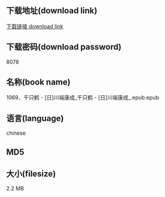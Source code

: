 ## 下载地址(download link)
[下载链接 download link](https://tutu365.netlify.app/?s=1069%E3%80%81%E5%8D%83%E5%8F%AA%E9%B9%A4+-+%5B%E6%97%A5%5D%E5%B7%9D%E7%AB%AF%E5%BA%B7%E6%88%90_%E5%8D%83%E5%8F%AA%E9%B9%A4+-+%5B%E6%97%A5%5D%E5%B7%9D%E7%AB%AF%E5%BA%B7%E6%88%90_.epub)

## 下载密码(download password)
8078

## 名称(book name)
1069、千只鹤 - [日]川端康成_千只鹤 - [日]川端康成_.epub.epub

## 语言(language)
chinese

## MD5


## 大小(filesize)
2.2 MB

